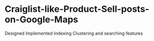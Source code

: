 # Craiglist-like-Product-Sell-posts-on-Google-Maps
Designed Implemented Indexing Clustering and searching features
